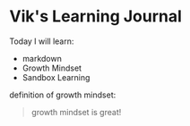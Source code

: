 # Vik's Learning Journal

Today I will learn:
- markdown
- Growth Mindset
- Sandbox Learning

definition of growth mindset:
> growth mindset is great!
